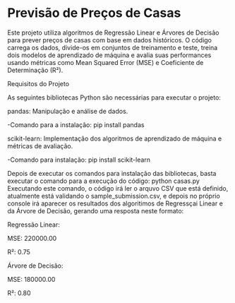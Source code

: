 # Previsão de Preços de Casas 

Este projeto utiliza algoritmos de Regressão Linear e Árvores de Decisão para prever preços de casas com base em dados históricos. O código carrega os dados, divide-os em conjuntos de treinamento e teste, treina dois modelos de aprendizado de máquina e avalia suas performances usando métricas como Mean Squared Error (MSE) e Coeficiente de Determinação (R²).

Requisitos do Projeto

As seguintes bibliotecas Python são necessárias para executar o projeto:

pandas: Manipulação e análise de dados.

-Comando para a instalação: pip install pandas

scikit-learn: Implementação dos algoritmos de aprendizado de máquina e métricas de avaliação.
    
-Comando para instalação: pip install scikit-learn

Depois de executar os comandos para instalação das bibliotecas, basta executar o comando para a execução do código: python casas.py
Executando este comando, o código irá ler o arquvo CSV que está definido, atualmente está validando o sample_submission.csv, e depois no próprio console irá aparecer os resultados dos algoritimos de Regressçai Linear e da Árvore de Decisão, gerando uma resposta neste formato:

Regressão Linear:

MSE: 220000.00

R²: 0.75

Árvore de Decisão:

MSE: 180000.00

R²: 0.80


